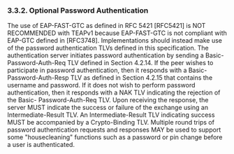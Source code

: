 ### 3.3.2.  Optional Password Authentication

   The use of EAP-FAST-GTC as defined in RFC 5421 [RFC5421] is NOT
   RECOMMENDED with TEAPv1 because EAP-FAST-GTC is not compliant with
   EAP-GTC defined in [RFC3748].  Implementations should instead make
   use of the password authentication TLVs defined in this
   specification.  The authentication server initiates password
   authentication by sending a Basic-Password-Auth-Req TLV defined in
   Section 4.2.14.  If the peer wishes to participate in password
   authentication, then it responds with a Basic-Password-Auth-Resp TLV
   as defined in Section 4.2.15 that contains the username and password.
   If it does not wish to perform password authentication, then it
   responds with a NAK TLV indicating the rejection of the Basic-
   Password-Auth-Req TLV.  Upon receiving the response, the server MUST
   indicate the success or failure of the exchange using an
   Intermediate-Result TLV.  An Intermediate-Result TLV indicating 
   success MUST be accompanied by a Crypto-Binding TLV. Multiple 
   round trips of password
   authentication requests and responses MAY be used to support some
   "housecleaning" functions such as a password or pin change before a
   user is authenticated.
